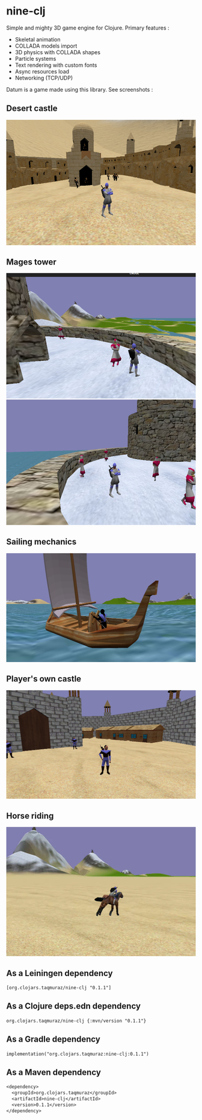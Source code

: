 # nine-clj

Simple and mighty 3D game engine for Clojure.
Primary features :
- Skeletal animation
- COLLADA models import
- 3D physics with COLLADA shapes
- Particle systems
- Text rendering with custom fonts
- Async resources load
- Networking (TCP/UDP)

Datum is a game made using this library.
See screenshots :
## Desert castle
![desert castle](readme/1.png)
## Mages tower
![mages tower](readme/2.png)
![mages tower](readme/3.png)
## Sailing mechanics
![sailing mechanics](readme/4.png)
## Player's own castle
![player's own castle](readme/5.png)
## Horse riding
![horse riding](readme/6.png)

## As a Leiningen dependency
```
[org.clojars.taqmuraz/nine-clj "0.1.1"]
```

## As a Clojure deps.edn dependency
```
org.clojars.taqmuraz/nine-clj {:mvn/version "0.1.1"}
```

## As a Gradle dependency
```
implementation("org.clojars.taqmuraz:nine-clj:0.1.1")
```

## As a Maven dependency
```
<dependency>
  <groupId>org.clojars.taqmuraz</groupId>
  <artifactId>nine-clj</artifactId>
  <version>0.1.1</version>
</dependency>
```
